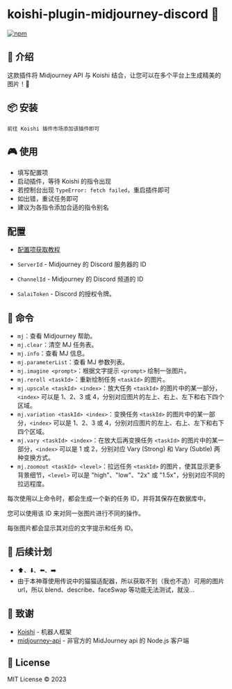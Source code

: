 # koishi-plugin-midjourney-discord 🚀

[![npm](https://img.shields.io/npm/v/koishi-plugin-midjourney-discord?style=flat-square)](https://www.npmjs.com/package/koishi-plugin-midjourney-discord)

## 🎈 介绍

这款插件将 Midjourney API 与 Koishi 结合，让您可以在多个平台上生成精美的图片！🎨

## 📦 安装

```
前往 Koishi 插件市场添加该插件即可
```
## 🎮 使用

- 填写配置项
- 启动插件，等待 Koishi 的指令出现
- 若控制台出现 `TypeError: fetch failed`，重启插件即可
- 如出错，重试任务即可
- 建议为各指令添加合适的指令别名

## 配置

- [配置项获取教程](https://github.com/erictik/midjourney-api/blob/main/README_zh.md#%E5%BF%AB%E9%80%9F%E5%BC%80%E5%A7%8B)

- `ServerId` - Midjourney 的 Discord 服务器的 ID
- `ChannelId` - Midjourney 的 Discord 频道的 ID
- `SalaiToken` - Discord 的授权令牌。

## 📝 命令

- `mj`：查看 Midjourney 帮助。
- `mj.clear`：清空 MJ 任务表。
- `mj.info`：查看 MJ 信息。
- `mj.parameterList`：查看 MJ 参数列表。
- `mj.imagine <prompt>`：根据文字提示 `<prompt>` 绘制一张图片。
- `mj.reroll <taskId>`：重新绘制任务 `<taskId>` 的图片。
- `mj.upscale <taskId> <index>`：放大任务 `<taskId>` 的图片中的某一部分，`<index>` 可以是 1、2、3 或 4，分别对应图片的左上、右上、左下和右下四个区域。
- `mj.variation <taskId> <index>`：变换任务 `<taskId>` 的图片中的某一部分，`<index>` 可以是 1、2、3 或 4，分别对应图片的左上、右上、左下和右下四个区域。
- `mj.vary <taskId> <index>`：在放大后再变换任务 `<taskId>` 的图片中的某一部分，`<index>` 可以是 1 或 2，分别对应 Vary (Strong) 和 Vary (Subtle) 两种变换方式。
- `mj.zoomout <taskId> <level>`：拉远任务 `<taskId>` 的图片，使其显示更多背景细节，`<level>` 可以是 "high"、"low"、"2x" 或 "1.5x"，分别对应不同的拉远程度。

每次使用以上命令时，都会生成一个新的任务 ID，并将其保存在数据库中。

您可以使用该 ID 来对同一张图片进行不同的操作。

每张图片都会显示其对应的文字提示和任务 ID。

## 🌠 后续计划

- ⬆️、⬇️、⬅️、➡️
- 由于本神尊使用传说中的猫猫适配器，所以获取不到（我也不造）可用的图片 url，所以 blend、describe、faceSwap 等功能无法测试，就没...

## 🙏 致谢

* [Koishi](https://koishi.chat/) - 机器人框架
* [midjourney-api](https://github.com/erictik/midjourney-api) - 非官方的 MidJourney api 的 Node.js 客户端

## 📄 License

MIT License © 2023